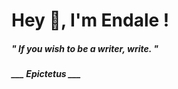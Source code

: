 <h1 title="head"> Hey 👋, I'm Endale !</h1>

**<h5><i>" If you wish to be a writer, write. "</i></h5>**

*<b>___ Epictetus ___</b>*
